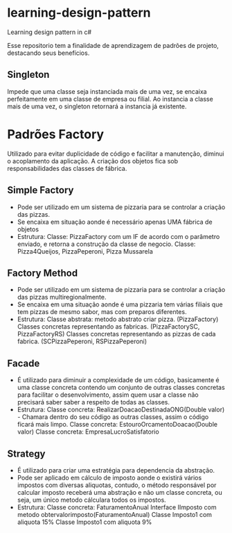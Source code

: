# learning-design-pattern

Learning design pattern in c#

Esse repositorio tem a finalidade de aprendizagem de padrões de projeto, destacando seus benefícios. 

## Singleton
Impede que uma classe seja instanciada mais de uma vez, se encaixa perfeitamente em uma classe de empresa ou filial.
Ao instancia a classe mais de uma vez, o singleton retornará a instancia já existente.

# Padrões Factory
Utilizado para evitar duplicidade de código e facilitar a manutenção, diminui o acoplamento da aplicação.
A criação dos objetos fica sob responsabilidades das classes de fábrica. 
## Simple Factory 
- Pode ser utilizado em um sistema de pizzaria para se controlar a criação das pizzas.
- Se encaixa em situação aonde é necessário apenas UMA fábrica de objetos 
- Estrutura:
   Classe: PizzaFactory com um IF de acordo com o parâmetro enviado, e retorna a construção da classe de negocio.
   Classe: Pizza4Queijos, PizzaPeperoni, Pizza Mussarela
## Factory Method
- Pode ser utilizado em um sistema de pizzaria para se controlar a criação das pizzas multiregionalmente. 
- Se encaixa em uma situação aonde é uma pizzaria tem várias filiais que tem pizzas de mesmo sabor, mas com preparos diferentes.
- Estrutura:
  Classe abstrata: metodo abstrato criar pizza. (PizzaFactory)
  Classes concretas representando as fabricas. (PizzaFactorySC, PizzaFactoryRS) 
  Classes concretas representando as pizzas de cada fabrica. (SCPizzaPeperoni, RSPizzaPeperoni)
## Facade
- É utilizado para diminuir a complexidade de um código, basicamente é uma classe concreta contendo um conjunto de outras classes concretas para facilitar o desenvolvimento, assim quem usar a classe não precisará saber 
saber a respeito de todas as classes.
- Estrutura:
   Classe concreta: RealizarDoacaoDestinadaONG(Double valor) - Chamara dentro do seu código as outras classes, assim o código ficará mais limpo.
   Classe concreta: EstouroOrcamentoDoacao(Double valor)
   Classe concreta: EmpresaLucroSatisfatorio
## Strategy
 - É utilizado para criar uma estratégia para dependencia da abstração.
 - Pode ser aplicado em cálculo de imposto aonde o existirá vários impostos com diversas aliquotas, contudo, o método responsável por calcular imposto receberá uma abstração e não um classe concreta, ou seja, um único metodo cálculara todos os impostos.
 - Estrutura:
   Classe concreta: FaturamentoAnual
   Interface IImposto com metodo obtervalorimposto(FaturamentoAnual)
   Classe Imposto1 com aliquota 15%
   Classe Imposto1 com aliquota 9%
 
